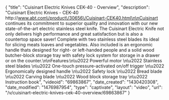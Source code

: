 {
    "title": "Cuisinart Electric Knives CEK-40 - Overview",
    "description": "Cuisinart Electric Knives - CEK-40 http:\/\/www.abt.com\/product\/30656\/Cuisinart-CEK40.html\n\nCuisinart continues its commitment to superior quality and innovation with our new state-of-the-art electric stainless steel knife. The Cuisinart Electric Knife not only delivers high performance and great satisfaction but is also a countertop space saver! Complete with two stainless steel blades its ideal for slicing meats loaves and vegetables. Also included is an ergonomic handle thats designed for right- or left-handed people and a solid wood butcher-block storage tray with safety lock system for storage in a drawer or on the counter.\n\nFeatures:\n\u2022 Powerful motor \n\u2022 Stainless steel blades \n\u2022 One-touch pressure-activated on\/off trigger \n\u2022 Ergonomically designed handle \n\u2022 Safety lock \n\u2022 Bread blade \n\u2022 Carving blade \n\u2022 Wood block storage tray \n\u2022 Instruction book",
    "videoid": "69863867",
    "date_created": "1430420308",
    "date_modified": "1476987954",
    "type": "captivate",
    "layout": "video",
    "url": "\/v\/cuisinart-electric-knives-cek-40-overview\/69863867"
}